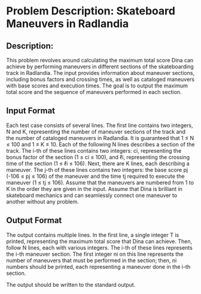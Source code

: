 # Problem Description: Skateboard Maneuvers in Radlandia

## Description:
This problem revolves around calculating the maximum total score Dina can achieve by performing maneuvers in different sections of the skateboarding track in Radlandia. The input provides information about maneuver sections, including bonus factors and crossing times, as well as cataloged maneuvers with base scores and execution times. The goal is to output the maximum total score and the sequence of maneuvers performed in each section.

## Input Format
Each test case consists of several lines. The first line contains two integers, N and K, representing the number of maneuver sections of the track and the number of cataloged maneuvers in Radlandia. It is guaranteed that 1 ≤ N ≤ 100 and 1 ≤ K ≤ 10. Each of the following N lines describes a section of the track. The i-th of these lines contains two integers: ci, representing the bonus factor of the section (1 ≤ ci ≤ 100), and ℓi, representing the crossing time of the section (1 ≤ ℓi ≤ 106). Next, there are K lines, each describing a maneuver. The j-th of these lines contains two integers: the base score pj (-106 ≤ pj ≤ 106) of the maneuver and the time tj required to execute the maneuver (1 ≤ tj ≤ 106). Assume that the maneuvers are numbered from 1 to K in the order they are given in the input. Assume that Dina is brilliant in skateboard mechanics and can seamlessly connect one maneuver to another without any problem.

## Output Format
The output contains multiple lines. In the first line, a single integer T is printed, representing the maximum total score that Dina can achieve. Then, follow N lines, each with various integers. The i-th of these lines represents the i-th maneuver section. The first integer ni on this line represents the number of maneuvers that must be performed in the section; then, ni numbers should be printed, each representing a maneuver done in the i-th section.

The output should be written to the standard output.
